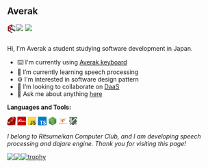 ## Averak

<a href="http://www.rcc.ritsumei.ac.jp/">
  <img align="left" width="21px" src="https://raw.githubusercontent.com/averak/averak/master/assets/rcc.svg" />
</a>
<a href="https://qiita.com/abelab">
  <img align="left" width="21px" src="https://cdn.qiita.com/assets/favicons/public/production-c620d3e403342b1022967ba5e3db1aaa.ico" />
</a>
<a href="https://www.lancers.jp/profile/AbeLab">
  <img align="left" width="21px" src="https://www.lancers.jp/favicon.ico" />
</a>

<br />
<br />

Hi, I'm Averak a student studying software development in Japan.

- ⌨️ I'm currently using [Averak keyboard](https://raw.githubusercontent.com/averak/averak/master/assets/Averak-keymap.png)
- 🌱 I’m currently learning speech processing
- ⚙️ I'm interested in software design pattern
- 👯 I’m looking to collaborate on [DaaS](https://github.com/rits-dajare/DaaS)
- 💬 Ask me about anything [here](https://github.com/averak/averak/issues)

**Languages and Tools:**

<code><img height="20" src="https://raw.githubusercontent.com/github/explore/80688e429a7d4ef2fca1e82350fe8e3517d3494d/topics/ruby/ruby.png"></code>
<code><img height="20" src="https://raw.githubusercontent.com/github/explore/80688e429a7d4ef2fca1e82350fe8e3517d3494d/topics/rails/rails.png"></code>
<code><img height="20" src="https://raw.githubusercontent.com/github/explore/5c058a388828bb5fde0bcafd4bc867b5bb3f26f3/topics/javascript/javascript.png"></code>
<code><img height="20" src="https://raw.githubusercontent.com/github/explore/5c058a388828bb5fde0bcafd4bc867b5bb3f26f3/topics/typescript/typescript.png"></code>
<code><img height="20" src="https://raw.githubusercontent.com/github/explore/80688e429a7d4ef2fca1e82350fe8e3517d3494d/topics/nodejs/nodejs.png"></code>
<code><img height="20" src="https://raw.githubusercontent.com/github/explore/80688e429a7d4ef2fca1e82350fe8e3517d3494d/topics/tensorflow/tensorflow.png"></code>
<code><img height="20" src="https://raw.githubusercontent.com/github/explore/80688e429a7d4ef2fca1e82350fe8e3517d3494d/topics/vim/vim.png"></code>

_I belong to Ritsumeikan Computer Club, and I am developing speech processing and dajare engine. Thank you for visiting this page!_

<img align="left" src="https://github-readme-stats.vercel.app/api?username=averak&count_private=true&show_icons=true&theme=nightowl" />
<img align="left" src="https://github-readme-stats.vercel.app/api/top-langs/?username=averak&hide=" />

[![trophy](https://github-profile-trophy.vercel.app/?username=ryo-ma)](https://github.com/ryo-ma/github-profile-trophy)
